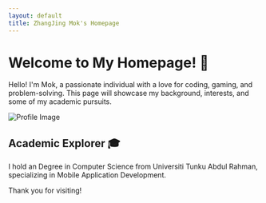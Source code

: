 ```yaml
---
layout: default
title: ZhangJing Mok's Homepage
---
```


# Welcome to My Homepage! 👋

Hello! I'm Mok, a passionate individual with a love for coding, gaming, and problem-solving. This page will showcase my background, interests, and some of my academic pursuits.

![Profile Image](assets/images/profile.jpg)

## Academic Explorer 🎓

I hold an Degree in Computer Science from Universiti Tunku Abdul Rahman, specializing in Mobile Application Development. 

Thank you for visiting!
